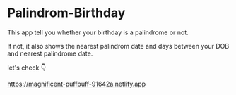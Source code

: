 # Palindrom-Birthday
This app tell you whether your birthday is a palindrome or not.

If not, it also shows the nearest palindrom date and days between your DOB and nearest palindrome date.

let's check 👇

 https://magnificent-puffpuff-91642a.netlify.app
